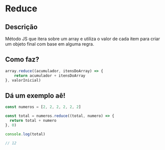 # Reduce

## Descrição
Método JS que itera sobre um array e utiliza o valor de cada item para criar um objeto final com base em alguma regra.

## Como faz?

```js
array.reduce((acumulador, itensDoArray) => {
    return acumulador + itensDoArray
}, valorInicial)

```

## Dá um exemplo aê!

```js
const numeros = [2, 2, 2, 2, 2, 2]

const total = numeros.reduce((total, numero) => {
  return total + numero
}, 0)

console.log(total)

// 12

```
